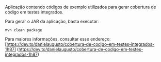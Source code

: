 Aplicação contendo códigos de exemplo utilizados para gerar cobertura de código em testes integrados.


Para gerar o JAR da aplicação, basta executar: 

```
mvn clean package
```

Para maiores informações, consultar esse endereço: [https://dev.to/danielaugusto/cobertura-de-codigo-em-testes-integrados-1h87] (https://dev.to/danielaugusto/cobertura-de-codigo-em-testes-integrados-1h87)
